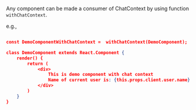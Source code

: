 Any component can be made a consumer of ChatContext by using function `withChatContext`.

e.g.,

```json

const DemoComponentWithChatContext =  withChatContext(DemoComponent);

class DemoComponent extends React.Component {
    render() {
        return (
            <div>
                This is demo component with chat context
                Name of current user is: {this.props.client.user.name}
            </div>
        )
    }
}

```

